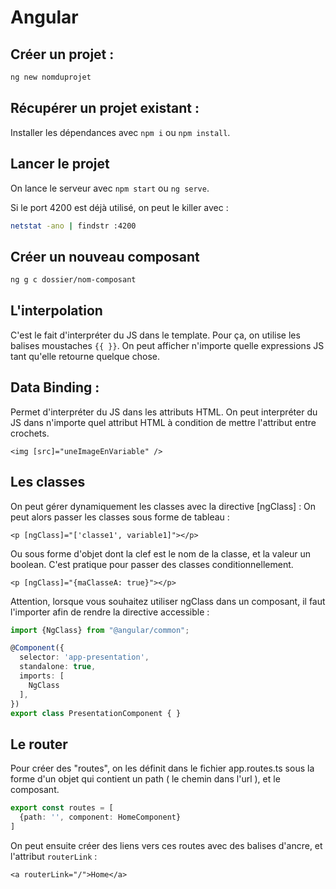 # Angular

## Créer un projet : 

```bash
ng new nomduprojet
```

## Récupérer un projet existant : 
Installer les dépendances avec `npm i` ou `npm install`.

## Lancer le projet

On lance le serveur avec `npm start` ou `ng serve`.

Si le port 4200 est déjà utilisé, on peut le killer avec : 
```bash
netstat -ano | findstr :4200
```

## Créer un nouveau composant

```bash
ng g c dossier/nom-composant
```

## L'interpolation

C'est le fait d'interpréter du JS dans le template.
Pour ça, on utilise les balises moustaches `{{ }}`.
On peut afficher n'importe quelle expressions JS tant qu'elle retourne quelque chose.

## Data Binding : 

Permet d'interpréter du JS dans les attributs HTML.
On peut interpréter du JS dans n'importe quel attribut HTML à condition de mettre l'attribut entre crochets.

```angular2html
<img [src]="uneImageEnVariable" />
```

## Les classes

On peut gérer dynamiquement les classes avec la directive [ngClass] : 
On peut alors passer les classes sous forme de tableau : 
```angular2html
<p [ngClass]="['classe1', variable1]"></p>
```

Ou sous forme d'objet dont la clef est le nom de la classe, et la valeur un boolean.
C'est pratique pour passer des classes conditionnellement.

```angular2html
<p [ngClass]="{maClasseA: true}"></p>
```

Attention, lorsque vous souhaitez utiliser ngClass dans un composant, il faut l'importer afin de rendre la directive accessible : 

```ts
import {NgClass} from "@angular/common";

@Component({
  selector: 'app-presentation',
  standalone: true,
  imports: [
    NgClass
  ],
})
export class PresentationComponent { }
```

## Le router

Pour créer des "routes", on les définit dans le fichier app.routes.ts sous la forme d'un objet
qui contient un path ( le chemin dans l'url ), et le composant.

```ts
export const routes = [
  {path: '', component: HomeComponent}
]
```

On peut ensuite créer des liens vers ces routes avec des balises d'ancre, et l'attribut `routerLink` : 
```angular2html
<a routerLink="/">Home</a>
```

